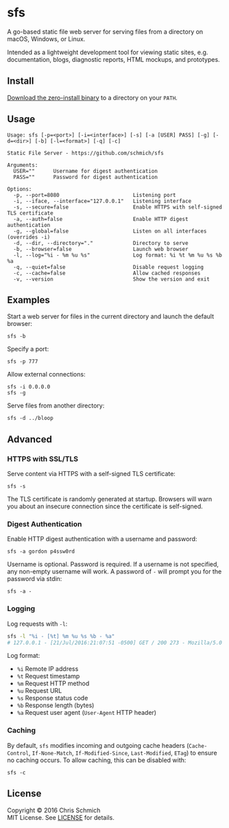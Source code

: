 # sfs

A go-based static file web server for serving files from a directory on macOS, Windows, or Linux.

Intended as a lightweight development tool for viewing static sites, e.g. documentation, blogs, diagnostic reports, HTML mockups, and prototypes.

## Install

[Download the zero-install binary](https://github.com/schmich/sfs/releases) to a directory on your `PATH`.

## Usage

```
Usage: sfs [-p=<port>] [-i=<interface>] [-s] [-a [USER] PASS] [-g] [-d=<dir>] [-b] [-l=<format>] [-q] [-c]

Static File Server - https://github.com/schmich/sfs

Arguments:
  USER=""      Username for digest authentication
  PASS=""      Password for digest authentication

Options:
  -p, --port=8080                        Listening port
  -i, --iface, --interface="127.0.0.1"   Listening interface
  -s, --secure=false                     Enable HTTPS with self-signed TLS certificate
  -a, --auth=false                       Enable HTTP digest authentication
  -g, --global=false                     Listen on all interfaces (overrides -i)
  -d, --dir, --directory="."             Directory to serve
  -b, --browser=false                    Launch web browser
  -l, --log="%i - %m %u %s"              Log format: %i %t %m %u %s %b %a
  -q, --quiet=false                      Disable request logging
  -c, --cache=false                      Allow cached responses
  -v, --version                          Show the version and exit
```

## Examples

Start a web server for files in the current directory and launch the default browser:

```
sfs -b
```

Specify a port:

```
sfs -p 777
```

Allow external connections:

```
sfs -i 0.0.0.0
sfs -g
```

Serve files from another directory:

```
sfs -d ../bloop
```

## Advanced

### HTTPS with SSL/TLS

Serve content via HTTPS with a self-signed TLS certificate:

```
sfs -s
```

The TLS certificate is randomly generated at startup. Browsers will warn you about an insecure connection since the certificate is self-signed.

### Digest Authentication

Enable HTTP digest authentication with a username and password:

```
sfs -a gordon p4ssw0rd
```

Username is optional. Password is required. If a username is not specified, any non-empty username will work. A password of `-` will prompt you for the password via stdin:

```
sfs -a -
```

### Logging

Log requests with `-l`:

```bash
sfs -l "%i - [%t] %m %u %s %b - %a"
# 127.0.0.1 - [21/Jul/2016:21:07:51 -0500] GET / 200 273 - Mozilla/5.0 (Windows NT 10.0; WOW64) AppleWebKit/537.36 (KHTML, like Gecko) Chrome/51.0.2704.103 Safari/537.36
```

Log format:

- `%i` Remote IP address
- `%t` Request timestamp
- `%m` Request HTTP method
- `%u` Request URL
- `%s` Response status code
- `%b` Response length (bytes)
- `%a` Request user agent (`User-Agent` HTTP header)

### Caching

By default, `sfs` modifies incoming and outgoing cache headers (`Cache-Control`, `If-None-Match`, `If-Modified-Since`, `Last-Modified`, `ETag`) to ensure no caching occurs. To allow caching, this can be disabled with:

```
sfs -c
```

## License

Copyright &copy; 2016 Chris Schmich  
MIT License. See [LICENSE](LICENSE) for details.
